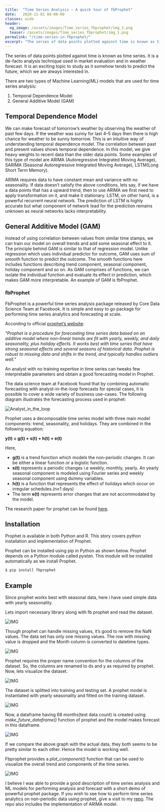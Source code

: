 ```yaml
---
title:  "Time Series Analysis — A quick tour of fbProphet"
date:   2020-11-01 08-00-00 
classes: wide
header:
  og_image: /assets/images/Time_series_fbprophet/img_1.png
  teaser: /assets/images/Time_series_fbprophet/img_1.png
permalink: "/time-series-in-fbprophet/"
excerpt: "The series of data points plotted against time is known as time series. It is a de-facto analysis technique used in market evaluation and in weather forecast."
---
```


The series of data points plotted against time is known as time series. It is a de-facto analysis technique used in market evaluation and in weather forecast. It is an exciting topic to study as it somehow tends to predict the future, which we are always interested in.

There are two types of Machine Learning(ML) models that are used for time series analysis:
1. Temporal Dependence Model
2. General Additive Model (GAM)

## Temporal Dependence Model

We can make forecast of tomorrow’s weather by observing the weather of past few days. If the weather was sunny for last 4–5 days then there is high chance for weather to be sunny tomorrow. This is an intuitive way of understanding temporal dependence model. The correlation between past and present values shows temporal dependence. In this model, we give heavy weights to recent data than the older data points. Some examples of this type of model are ARIMA (Autoregressive Integrated Moving Average), SARIMA (Seasonal Autoregressive Integrated Moving Average), LSTM(Long Short Term Memory).

ARIMA requires data to have constant mean and variance with no seasonality. If data doesn’t satisfy the above conditions, lets say, if we have a data points that has a upward trend, then to use ARIMA we first need to apply transformation on it, and make it stationary. LSTM, on other hand, is a powerful recurrent neural network. The prediction of LSTM is highly accurate but what component of network lead for the prediction remains unknown as neural networks lacks interpretability.

## General Additive Model (GAM)

Instead of using correlation between values from similar time stamps, we can train our model on overall trends and add some seasonal effect to it. The principle behind GAM is similar to that of regression model. Unlike regression which uses individual predictor for outcome, GAM uses sum of smooth function to predict the outcome. The smooth functions here includes functions describing trend component, seasonal component, holiday component and so on. As GAM comprises of functions, we can isolate the individual function and evaluate its effect in prediction, which makes GAM more interpretable. An example of GAM is fbProphet.

### fbProphet

FbProphet is a powerful time series analysis package released by Core Data Science Team at Facebook. It is simple and easy to go package for performing time series analytics and forecasting at scale.

According to official [prophet’s website](https://facebook.github.io/prophet/):

*"Prophet is a procedure for forecasting time series data based on an additive model where non-linear trends are fit with yearly, weekly, and daily seasonality, plus holiday effects. It works best with time series that have strong seasonal effects and several seasons of historical data. Prophet is robust to missing data and shifts in the trend, and typically handles outliers well."*

An analyst with no training expertise in time series can tweaks few interpretable parameters and obtain a good forecasting model in Prophet.

The data science team at Facebook found that by combining automatic forecasting with analyst-in-the-loop forecasts for special cases, it is possible to cover a wide variety of business use-cases. The following diagram illustrates the forecasting process used in prophet:

![Analyst_in_the_loop](/assets/images/Time_series_fbprophet/img_1.png)

Prophet uses a decomposable time series model with three main model components: trend, seasonality, and holidays. They are combined in the following equation:

**y(t) = g(t) + s(t) + h(t) + e(t)**

Here,
- **g(t)** is a trend function which models the non-periodic changes. It can be either a linear function or a logistic function.
- **s(t)** represents a periodic changes i.e weekly, monthly, yearly. An yearly seasonal component is modeled using Fourier series and weekly seasonal component using dummy variables.
- **h(t)** is a function that represents the effect of holidays which occur on irregular schedules.(n≥1 days)
- The term **e(t)** represents error changes that are not accommodated by the model.

The research paper for prophet can be found [here](https://peerj.com/preprints/3190.pdf#section.1).

## Installation
Prophet is available in both Python and R. This story covers python installation and implementation of Prophet.

Prophet can be installed using pip in Python as shown below. Prophet depends on a Python module called *pystan*. This module will be installed automatically as we install Prophet.

```bash
$ pip install fbprophet
```

## Example

Since prophet works best with seasonal data, here i have used simple data with yearly seasonality.

Lets import necessary library along with fb prophet and read the dataset.

![IMG](/assets/images/Time_series_fbprophet/img_2.png)

Though prophet can handle missing values, it’s good to remove the NaN values. The data set has only one missing values. The row with missing value is dropped and the Month column is converted to datetime types.

![IMG](/assets/images/Time_series_fbprophet/img_3.png)

Prophet requires the proper name convention for the columns of the dataset. So, the columns are renamed to ds and y as required by prophet. Now, lets visualize the dataset.

![IMG](/assets/images/Time_series_fbprophet/img_4.png)

The dataset is splitted into training and testing set. A prophet model is instantiated with yearly seasonality and fitted on the training dataset.

![IMG](/assets/images/Time_series_fbprophet/img_5.png)

Now, a dataframe having 68 months(test data count) is created using *make_future_dataframe()* function of prophet and the model makes forecast in this dataframe.

![IMG](/assets/images/Time_series_fbprophet/img_6.png)

If we compare the above graph with the actual data, they both seems to be pretty similar to each other. Hence the model is working well.

Fbprophet provides a *plot_component()* function that can be used to visualize the overall trend and components of the time series.

![IMG](/assets/images/Time_series_fbprophet/img_7.png)

I believe I was able to provide a good description of time series analysis and ML models for performing analysis and forecast with a short demo of powerful prophet package. If you wish to see how to perform time series analytics on non-periodic data using prophet, give a visit to my [repo](https://github.com/samiptimalsena/Time_Series_Analysis). The repo also includes the implementation of ARIMA model.
